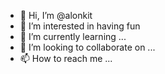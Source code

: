 - 👋 Hi, I’m @alonkit
- 👀 I’m interested in having fun
- 🌱 I’m currently learning ...
- 💞️ I’m looking to collaborate on ...
- 📫 How to reach me ...


<!---
alonkit/alonkit is a ✨ special ✨ repository because its `README.md` (this file) appears on your GitHub profile.
You can click the Preview link to take a look at your changes.
--->    
